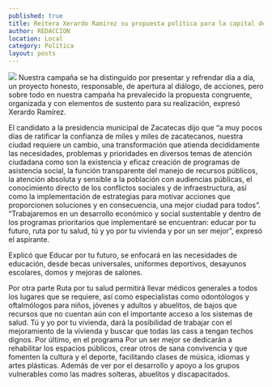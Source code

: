 ```yaml
---
published: true
title: Reitera Xerardo Ramírez su propuesta política para la capital de Zacatecas
author: REDACCION
location: Local
category: Política
layout: posts
---
```


![](http://i.imgur.com/xAdVnkQm.jpg)
Nuestra campaña se ha distinguido por presentar y refrendar día a día, un proyecto honesto, responsable, de apertura al diálogo, de acciones, pero sobre todo en nuestra campaña ha prevalecido la propuesta congruente, organizada y con elementos de sustento para su realización, expresó Xerardo Ramírez.

El candidato a la presidencia municipal de Zacatecas dijo que “a muy pocos días de ratificar la confianza de miles y miles de zacatecanos, nuestra ciudad requiere un cambio, una transformación que atienda decididamente las necesidades, problemas y prioridades en diversos temas de atención ciudadana como son la existencia y eficaz creación de programas de asistencia social, la función transparente del manejo de recursos públicos, la atención absoluta y sensible a la población con audiencias públicas, el conocimiento directo de los conflictos sociales y de infraestructura, así como la implementación de estrategias para motivar acciones que proporcionen soluciones y en consecuencia, una mejor ciudad para todos”.
“Trabajaremos en un desarrollo económico y social sustentable y dentro de los programas prioritarios que implementaré se encuentran: educar por tu futuro, ruta por tu salud, tú y yo por tu vivienda y por un ser mejor”, expresó el aspirante.

Explicó que Educar por tu futuro, se enfocará en las necesidades de educación, desde becas universales, uniformes deportivos, desayunos escolares, domos y mejoras de salones.

Por otra parte Ruta por tu salud permitirá llevar médicos generales a todos los lugares que se requiere, así como especialistas como odontólogos y oftalmólogos para niños, jóvenes y adultos y abuelitos, de bajos que recursos que no cuentan aún con el importante acceso a los sistemas de salud.
Tú y yo por tu vivienda, dará la posibilidad de trabajar con el mejoramiento de la vivienda y buscar que todas las cass a tengan techos dignos.
Por último, en el programa Por un ser mejor se dedicarán a rehabilitar los espacios públicos,  crear otros de sana convivencia y que fomenten la cultura y el deporte, facilitando clases de música, idiomas y artes plásticas. Además de ver por el desarrollo y apoyo a los grupos vulnerables como las madres solteras, abuelitos y discapacitados.
